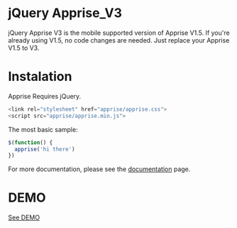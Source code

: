 # jQuery Apprise_V3
jQuery Apprise V3 is the mobile supported version of Apprise V1.5.
If you're already using V1.5, no code changes are needed. 
Just replace your Apprise V1.5 to V3.


# Instalation

Apprise Requires jQuery.

```js
<link rel="stylesheet" href="apprise/apprise.css">
<script src="apprise/apprise.min.js">
```
The most basic sample:

```js
$(function() {
  apprise('hi there')
})
```

For more documentation, please see the [documentation](https://exis9.github.io/Apprise_V3/apprise/sample.html) page.

# DEMO

[See DEMO](https://exis9.github.io/Apprise_V3/apprise/sample.html)
